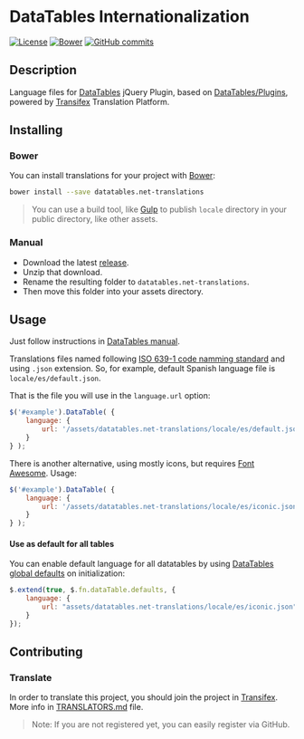 # DataTables Internationalization
[![License](https://img.shields.io/bower/l/datatables.net-translations.svg)](LICENSE)
[![Bower](https://img.shields.io/bower/v/datatables.net-translations.svg)](http://bower.io/search/?q=datatables.net-translations)
[![GitHub commits](https://img.shields.io/github/commits-since/nelson6e65/datatables.net-translations/v0.2.0.svg)]()


## Description
Language files for [DataTables](http://datatables.net) jQuery Plugin, based on [DataTables/Plugins](https://github.com/DataTables/Plugins), powered by [Transifex](https://www.transifex.com/nelson6e65/datatables-translations/) Translation Platform.

## Installing

### Bower
You can install translations for your project with [Bower](http://bower.io):

```bash
bower install --save datatables.net-translations
```

>You can use a build tool, like [Gulp](http://gulpjs.com/) to publish `locale` directory in your public directory, like other assets.

### Manual
- Download the latest [release](https://github.com/nelson6e65/datatables.net-translations/releases).
- Unzip that download.
- Rename the resulting folder to `datatables.net-translations`.
- Then move this folder into your assets directory.


## Usage
Just follow instructions in [DataTables manual](http://datatables.net/manual/i18n).

Translations files named following [ISO 639-1 code namming standard](http://www.loc.gov/standards/iso639-2/php/code_list.php) and using `.json` extension.
So, for example, default Spanish language file is `locale/es/default.json`.

That is the file you will use in the `language.url` option:

```js
$('#example').DataTable( {
    language: {
        url: '/assets/datatables.net-translations/locale/es/default.json'
    }
} );
```

There is another alternative, using mostly icons, but requires [Font Awesome](http://fortawesome.github.io/Font-Awesome/). Usage:

```js
$('#example').DataTable( {
    language: {
        url: '/assets/datatables.net-translations/locale/es/iconic.json'
    }
} );
```

#### Use as default for all tables

You can enable default language for all datatables by using [DataTables global defaults](https://datatables.net/manual/options#Setting-defaults) on initialization:

```js
$.extend(true, $.fn.dataTable.defaults, {
	language: {
		url: "assets/datatables.net-translations/locale/es/iconic.json"
	}
});
```

## Contributing

### Translate
In order to translate this project, you should join the project in [Transifex](https://www.transifex.com/nelson6e65/datatables-translations/). More info in [TRANSLATORS.md](TRANSLATORS.md) file.

>Note: If you are not registered yet, you can easily register via GitHub.
